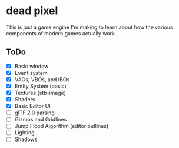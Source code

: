 # dead pixel
This is just a game engine I'm making to learn about how the various
components of modern games actually work.

## ToDo
- [X] Basic window
- [X] Event system
- [X] VAOs, VBOs, and IBOs
- [X] Entity System (basic)
- [X] Textures (stb-image)
- [X] Shaders
- [X] Basic Editor UI
- [ ] glTF 2.0 parsing
- [ ] Gizmos and Gridlines
- [ ] Jump Flood Algorithm (editor outlines)
- [ ] Lighting
- [ ] Shadows
